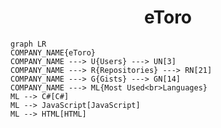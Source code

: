 <h1 align="center">eToro</h1>

```mermaid
graph LR
COMPANY_NAME{eToro}
COMPANY_NAME ---> U{Users} ---> UN[3]
COMPANY_NAME ---> R{Repositories} ---> RN[21]
COMPANY_NAME ---> G{Gists} ---> GN[14]
COMPANY_NAME ---> ML{Most Used<br>Languages}
ML --> C#[C#]
ML --> JavaScript[JavaScript]
ML --> HTML[HTML]
```
